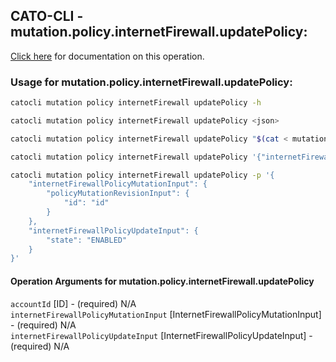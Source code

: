 
## CATO-CLI - mutation.policy.internetFirewall.updatePolicy:
[Click here](https://api.catonetworks.com/documentation/#mutation-mutation.policy.internetFirewall.updatePolicy) for documentation on this operation.

### Usage for mutation.policy.internetFirewall.updatePolicy:

```bash
catocli mutation policy internetFirewall updatePolicy -h

catocli mutation policy internetFirewall updatePolicy <json>

catocli mutation policy internetFirewall updatePolicy "$(cat < mutation.policy.internetFirewall.updatePolicy.json)"

catocli mutation policy internetFirewall updatePolicy '{"internetFirewallPolicyMutationInput":{"policyMutationRevisionInput":{"id":"id"}},"internetFirewallPolicyUpdateInput":{"state":"ENABLED"}}'

catocli mutation policy internetFirewall updatePolicy -p '{
    "internetFirewallPolicyMutationInput": {
        "policyMutationRevisionInput": {
            "id": "id"
        }
    },
    "internetFirewallPolicyUpdateInput": {
        "state": "ENABLED"
    }
}'
```

#### Operation Arguments for mutation.policy.internetFirewall.updatePolicy ####

`accountId` [ID] - (required) N/A    
`internetFirewallPolicyMutationInput` [InternetFirewallPolicyMutationInput] - (required) N/A    
`internetFirewallPolicyUpdateInput` [InternetFirewallPolicyUpdateInput] - (required) N/A    
